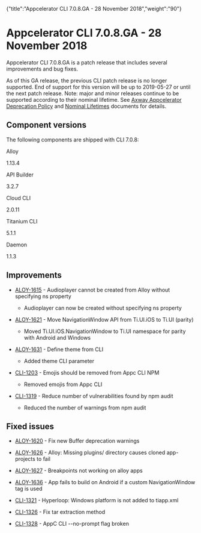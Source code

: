 {"title":"Appcelerator CLI 7.0.8.GA - 28 November 2018","weight":"90"} 

# Appcelerator CLI 7.0.8.GA - 28 November 2018

Appcelerator CLI 7.0.8.GA is a patch release that includes several improvements and bug fixes.

As of this GA release, the previous CLI patch release is no longer supported. End of support for this version will be up to 2019-05-27 or until the next patch release. Note: major and minor releases continue to be supported according to their nominal lifetime. See [Axway Appcelerator Deprecation Policy](/docs/appc/AMPLIFY_Appcelerator_Services_Overview/Axway_Appcelerator_Deprecation_Policy/) and [Nominal Lifetimes](/docs/appc/AMPLIFY_Appcelerator_Services_Overview/Axway_Appcelerator_Product_Lifecycle/#NominalLifetimes) documents for details.

## Component versions

The following components are shipped with CLI 7.0.8:

Alloy

1.13.4

API Builder

3.2.7

Cloud CLI

2.0.11

Titanium CLI

5.1.1

Daemon

1.1.3

## Improvements

*   [ALOY-1615](https://jira.appcelerator.org/browse/ALOY-1615) - Audioplayer cannot be created from Alloy without specifying ns property
    
    *   Audioplayer can now be created without specifying ns property
        
*   [ALOY-1621](https://jira.appcelerator.org/browse/ALOY-1621) - Move NavigationWindow API from Ti.UI.iOS to Ti.UI (parity)
    
    *   Moved Ti.UI.iOS.NavigationWindow to Ti.UI namespace for parity with Android and Windows
        
*   [ALOY-1631](https://jira.appcelerator.org/browse/ALOY-1631) - Define theme from CLI
    
    *   Added theme CLI parameter
        
*   [CLI-1203](https://jira.appcelerator.org/browse/CLI-1203) - Emojis should be removed from Appc CLI NPM
    
    *   Removed emojis from Appc CLI
        
*   [CLI-1319](https://jira.appcelerator.org/browse/CLI-1319) - Reduce number of vulnerabilities found by npm audit
    
    *   Reduced the number of warnings from npm audit
        

## Fixed issues

*   [ALOY-1620](https://jira.appcelerator.org/browse/ALOY-1620) - Fix new Buffer deprecation warnings
    
*   [ALOY-1626](https://jira.appcelerator.org/browse/ALOY-1626) - Alloy: Missing plugins/ directory causes cloned app-projects to fail
    
*   [ALOY-1627](https://jira.appcelerator.org/browse/ALOY-1627) - Breakpoints not working on alloy apps
    
*   [ALOY-1636](https://jira.appcelerator.org/browse/ALOY-1636) - App fails to build on Android if a custom NavigationWindow tag is used
    
*   [CLI-1321](https://jira.appcelerator.org/browse/CLI-1321) - Hyperloop: Windows platform is not added to tiapp.xml
    
*   [CLI-1326](https://jira.appcelerator.org/browse/CLI-1326) - Fix tar extraction method
    
*   [CLI-1328](https://jira.appcelerator.org/browse/CLI-1328) - AppC CLI --no-prompt flag broken